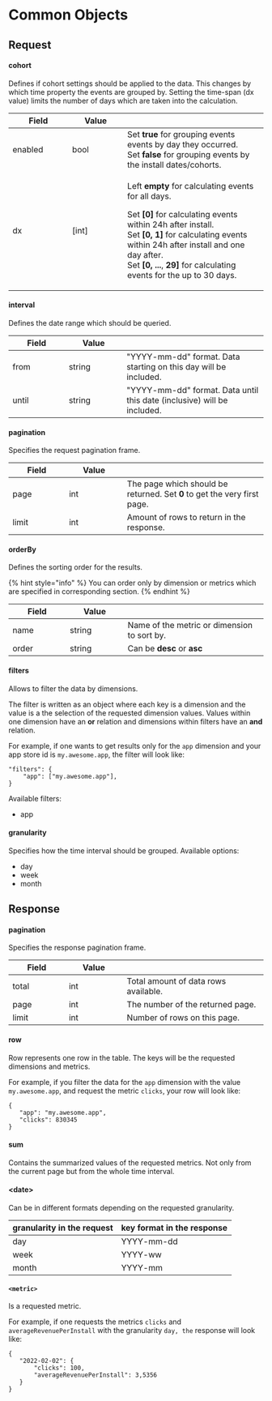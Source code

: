 # Common Objects

## **Request**

#### **cohort**

Defines if cohort settings should be applied to the data. This changes by which time property the events are grouped by. Setting the time-span (dx value) limits the number of days which are taken into the calculation.

<table><thead><tr><th width="150">Field</th><th width="150">Value</th><th width="438.2"></th></tr></thead><tbody><tr><td>enabled</td><td>bool</td><td>Set <strong>true</strong> for grouping events events by day they occurred.<br>Set <strong>false</strong> for grouping events by the install dates/cohorts.</td></tr><tr><td>dx</td><td>[int]</td><td><p>Left <strong>empty</strong> for calculating events for all days.</p><p>Set <strong>[0]</strong> for calculating events within 24h after install.<br>Set <strong>[0, 1]</strong> for calculating events within 24h after install and one day after.<br>Set <strong>[0, ...</strong>, <strong>29]</strong> for calculating events for the up to 30 days.</p></td></tr></tbody></table>

#### **interval** <a href="#pagination_request" id="pagination_request"></a>

Defines the date range which should be queried.

<table><thead><tr><th width="150">Field</th><th width="150">Value</th><th width="438.2"></th></tr></thead><tbody><tr><td>from</td><td>string</td><td>"YYYY-mm-dd" format. Data starting on this day will be included.</td></tr><tr><td>until</td><td>string</td><td>"YYYY-mm-dd" format. Data until this date (inclusive) will be included.</td></tr></tbody></table>

#### **pagination** <a href="#pagination_request" id="pagination_request"></a>

Specifies the request pagination frame.

<table><thead><tr><th width="150">Field</th><th width="150">Value</th><th width="438.2"></th></tr></thead><tbody><tr><td>page</td><td>int</td><td>The page which should be returned. Set <strong>0</strong> to get the very first page.</td></tr><tr><td>limit</td><td>int</td><td>Amount of rows to return in the response.</td></tr></tbody></table>

#### **orderBy**

Defines the sorting order for the results.

{% hint style="info" %}
You can order only by dimension or metrics which are specified in corresponding section.
{% endhint %}

<table><thead><tr><th width="150">Field</th><th width="150">Value</th><th width="434.2"></th></tr></thead><tbody><tr><td>name</td><td>string</td><td>Name of the metric or dimension to sort by.</td></tr><tr><td>order</td><td>string</td><td>Can be <strong>desc</strong> or <strong>asc</strong></td></tr></tbody></table>

#### **filters**

Allows to filter the data by dimensions.

The filter is written as an object where each key is a dimension and the value is a the selection of the requested dimension values. Values within one dimension have an **or** relation and dimensions within filters have an **and** relation.

For example, if one wants to get results only for the `app` dimension and your app store id is `my.awesome.app`, the filter will look like:

```
"filters": {
    "app": ["my.awesome.app"],
}
```

Available filters:

* app

#### **granularity**

Specifies how the time interval should be grouped. Available options:

* day
* week
* month

## Response

#### pagination <a href="#pagination_response" id="pagination_response"></a>

Specifies the response pagination frame.

<table><thead><tr><th width="150">Field</th><th width="150">Value</th><th width="444.2"></th></tr></thead><tbody><tr><td>total</td><td>int</td><td>Total amount of data rows available.</td></tr><tr><td>page</td><td>int</td><td>The number of the returned page.</td></tr><tr><td>limit</td><td>int</td><td>Number of rows on this page.</td></tr></tbody></table>

#### **row**

Row represents one row in the table. The keys will be the requested dimensions and metrics.

For example, if you filter the data for the `app` dimension with the value `my.awesome.app`, and request the metric `clicks`, your row will look like:

```
{
   "app": "my.awesome.app",
   "clicks": 830345
}
```

#### sum

Contains the summarized values of the requested metrics. Not only from the current page but from the whole time interval.

#### \<date>

Can be in different formats depending on the requested granularity.

| granularity in the request | key format in the response |
| -------------------------- | -------------------------- |
| day                        | YYYY-mm-dd                 |
| week                       | YYYY-ww                    |
| month                      | YYYY-mm                    |

#### `<metric>`

Is a requested metric.

For example, if one requests the metrics `clicks` and `averageRevenuePerInstall` with the granularity `day, the` response will look like:

```
{
   "2022-02-02": {
       "clicks": 100,
       "averageRevenuePerInstall": 3,5356
   }
}
```
